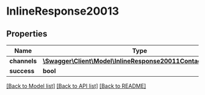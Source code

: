 # InlineResponse20013

## Properties
Name | Type | Description | Notes
------------ | ------------- | ------------- | -------------
**channels** | [**\Swagger\Client\Model\InlineResponse20011ContactChannels[]**](InlineResponse20011ContactChannels.md) |  | [optional] 
**success** | **bool** |  | [optional] 

[[Back to Model list]](../../README.md#documentation-for-models) [[Back to API list]](../../README.md#documentation-for-api-endpoints) [[Back to README]](../../README.md)

